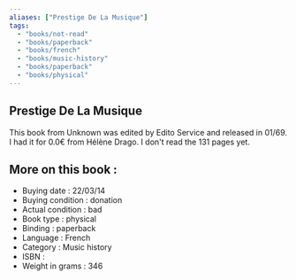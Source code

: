 ```yaml
---
aliases: ["Prestige De La Musique"] 
tags: 
  - "books/not-read" 
  - "books/paperback" 
  - "books/french"
  - "books/music-history"
  - "books/paperback"
  - "books/physical"
---
```



## Prestige De La Musique
This book from Unknown was edited by Edito Service and released in 01/69. I had it for 0.0€ from Hélène Drago. I don't read the 131 pages yet.

## More on this book :
- Buying date : 22/03/14
- Buying condition : donation
- Actual condition : bad
- Book type : physical
- Binding : paperback
- Language : French
- Category : Music history
- ISBN : 
- Weight in grams : 346
